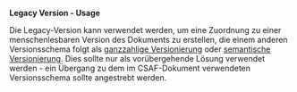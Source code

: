 **Legacy Version - Usage**

Die Legacy-Version kann verwendet werden, um eine Zuordnung zu einer menschenlesbaren Version des Dokuments zu erstellen, die einem anderen Versionsschema folgt als
[ganzzahlige Versionierung](https://docs.oasis-open.org/csaf/csaf/v2.0/csaf-v2.0.html#31112-version-type---semantic-versioning) oder
[semantische Versionierung](https://docs.oasis-open.org/csaf/csaf/v2.0/csaf-v2.0.html#31111-version-type---integer-versioning).
Dies sollte nur als vorübergehende Lösung verwendet werden - ein Übergang zu dem im CSAF-Dokument verwendeten Versionsschema sollte angestrebt werden.
